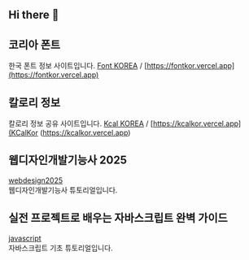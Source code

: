 ## Hi there 👋

## 코리아 폰트 
한국 폰트 정보 사이트입니다. [Font KOREA](https://github.com/websseu/fontkor) / [https://fontkor.vercel.app](https://fontkor.vercel.app)   

## 칼로리 정보 
칼로리 정보 공유 사이트입니다. [Kcal KOREA](https://github.com/websseu/kaclkor) / [https://kcalkor.vercel.app](KCalKor (https://kcalkor.vercel.app)   

## 웹디자인개발기능사 2025
[webdesign2025](https://github.com/websseu/webdesign2025)   
웹디자인개발기능사 튜토리얼입니다.

## 실전 프로젝트로 배우는 자바스크립트 완벽 가이드
[javascript](https://github.com/websseu/javascript)   
자바스크립트 기초 튜토리얼입니다.
